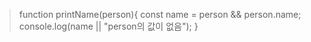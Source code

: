 > function printName(person){
>     const name = person && person.name;
>     console.log(name || "person의 값이 없음");
> }

